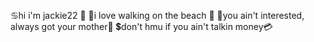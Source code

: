 ♋hi i'm jackie22 🦀
🌴i love walking on the beach 🥥
🤰you ain't interested, always got your mother👼
💲don't hmu if you ain't talkin money💳


